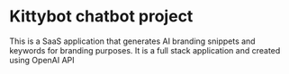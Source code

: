 # Kittybot chatbot project

This is a SaaS application that generates AI branding snippets and keywords for branding purposes. It is a full stack application and created using OpenAI API


